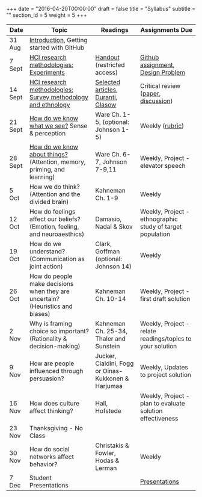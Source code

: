 +++
date = "2016-04-20T00:00:00"
draft = false
title = "Syllabus"
subtitle = ""
section_id = 5
weight = 5
+++


| Date | Topic | Readings | Assignments Due |
| --- | --- | --- | --- |
|  31 Aug | [Introduction](https://ub-idia640-2016.github.io/slides/week01.html), Getting started with GitHub  |    |   |
|  7 Sept  | [HCI research methodologies: Experiments](https://ub-idia640-2016.github.io/slides/week02.html) | [Handout](https://drive.google.com/folderview?id=0B3SsgcqV1xSST2x1ZjF0a0R6WU0&usp=sharing) (restricted access) | [Github assignment](https://github.com/ub-idia640-2016/course-materials/blob/master/github-basics.md), [Design Problem](https://github.com/ub-idia640-2016/course-materials/blob/master/problem-statement.md) |
|  14 Sept | [HCI research methodologies: Survey methodology and ethnology](https://ub-idia640-2016.github.io/slides/week03.html) | [Selected articles](https://github.com/ub-idia640-2016/course-materials/blob/master/articles-critical-review.md), [Duranti](https://drive.google.com/open?id=0B3SsgcqV1xSSdmc4TVB6ZjFOcjA), [Glasow](https://drive.google.com/open?id=0B3SsgcqV1xSSUmM0Y1phQjVQTWM)  | Critical review ([paper](https://github.com/ub-idia640-2016/course-materials/blob/master/guidelines-short-paper.md), [discussion](https://github.com/ub-idia640-2016/course-materials/blob/master/presentation-critical-review.md)) |
|  21 Sept | [How do we know what we see?](https://ub-idia640-2016.github.io/slides/week04.html) Sense & perception | Ware Ch. 1-5, (optional: Johnson 1-5)  | Weekly ([rubric](https://github.com/ub-idia640-2016/course-materials/blob/master/weekly-rubric.md)) |
| 28 Sept | [How do we know about things?]((https://ub-idia640-2016.github.io/slides/week05.html)) (Attention, memory, priming, and learning) | Ware Ch. 6-7, Johnson 7-9,11  | Weekly, Project - elevator speech |
| 5 Oct | How we do think? (Attention and the divided brain) | Kahneman Ch. 1-9 | Weekly |
| 12 Oct | How do feelings affect our beliefs? (Emotion, feeling, and neuroaesthics) | Damasio, Nadal & Skov  | Weekly, Project - ethnographic study of target population |
| 19 Oct | How do we understand? (Communication as joint action)  | Clark, Goffman (optional: Johnson 14)| Weekly |
| 26 Oct | How do people make decisions when they are uncertain? (Heuristics and biases) | Kahneman Ch. 10-14 | Weekly, Project - first draft solution |
| 2 Nov | Why is framing choice so important? (Rationality & decision-making) | Kahneman Ch. 25-34, Thaler and Sunstein  | Weekly, Project - relate readings/topics to your solution |
| 9 Nov | How are people influenced through persuasion? | Jucker, Cialdini, Fogg or Oinas-Kukkonen & Harjumaa | Weekly, Updates to project solution |
| 16 Nov  | How does culture affect thinking?  | Hall, Hofstede | Weekly, Project - plan to evaluate solution effectiveness |
| 23 Nov | Thanksgiving - No Class |  |  |
| 30 Nov | How do social networks affect behavior?  | Christakis & Fowler, Hodas & Lerman  | Weekly |
|  7 Dec | Student Presentations |  | [Presentations](https://github.com/ub-idia640-2016/course-materials/blob/master/guidelines-final-project.md) |
